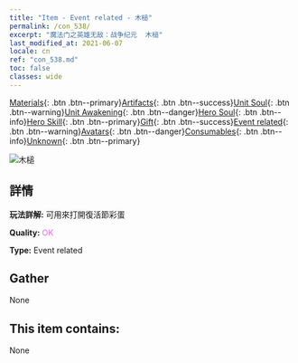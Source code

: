 ```yaml
---
title: "Item - Event related - 木槌"
permalink: /con_538/
excerpt: "魔法门之英雄无敌：战争纪元  木槌"
last_modified_at: 2021-06-07
locale: cn
ref: "con_538.md"
toc: false
classes: wide
---
```

 [Materials](/ItemsCN/){: .btn .btn--primary}[Artifacts](/ItemsCN/Artifacts/){: .btn .btn--success}[Unit Soul](/ItemsCN/UnitSoul/){: .btn .btn--warning}[Unit Awakening](/ItemsCN/UnitAwakening/){: .btn .btn--danger}[Hero Soul](/ItemsCN/HeroSoul/){: .btn .btn--info}[Hero Skill](/ItemsCN/HeroSkill/){: .btn .btn--primary}[Gift](/ItemsCN/Gift/){: .btn .btn--success}[Event related](/ItemsCN/Events/){: .btn .btn--warning}[Avatars](/ItemsCN/Avatars/){: .btn .btn--danger}[Consumables](/ItemsCN/Consumables/){: .btn .btn--info}[Unknown](/ItemsCN/Unknown/){: .btn .btn--primary}

 ![木槌](/images/t/i_10024.png)

## 詳情
 **玩法詳解:** 可用來打開復活節彩蛋

 **Quality:** <span style="color: #DA70D6">OK</span>

 **Type:** Event related

## Gather

  None

## This item contains:

  None

